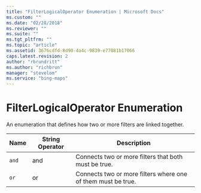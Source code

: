 ```yaml
---
title: "FilterLogicalOperator Enumeration | Microsoft Docs"
ms.custom: ""
ms.date: "02/28/2018"
ms.reviewer: ""
ms.suite: ""
ms.tgt_pltfrm: ""
ms.topic: "article"
ms.assetid: 3676cdfd-8d90-4a4c-9839-e77081b17066
caps.latest.revision: 2
author: "rbrundritt"
ms.author: "richbrun"
manager: "stevelom"
ms.service: "bing-maps"
---
```

# FilterLogicalOperator Enumeration
An enumeration that defines how two or more filters are linked together.  

Name            | String Operator      | Description
--------------- | -------------------- | -----------------------------------------
`and`           | and                  | Connects two or more filters that both must be true.
`or`            | or                   | Connects two or more filters where one of them must be true.
